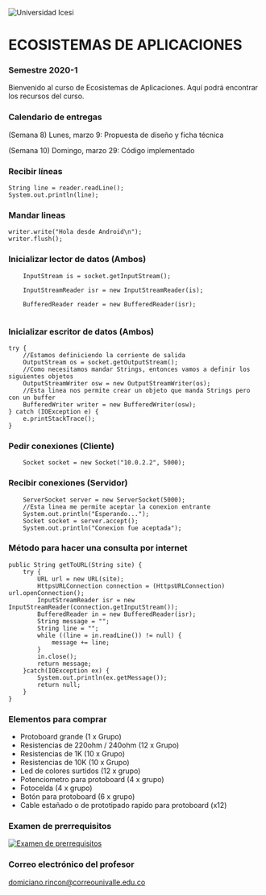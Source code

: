 ﻿![Universidad Icesi](https://www.icesi.edu.co/launiversidad/images/La_universidad/logosimbolos/Logo_icesi_JPG.jpg)
# ECOSISTEMAS DE APLICACIONES
### Semestre 2020-1

Bienvenido al curso de Ecosistemas de Aplicaciones. Aquí podrá encontrar los recursos del curso.


### Calendario de entregas
(Semana 8) Lunes, marzo 9: Propuesta de diseño y ficha técnica 
 
(Semana 10) Domingo, marzo 29: Código implementado 


### Recibir líneas
```
String line = reader.readLine();
System.out.println(line);
```

### Mandar lineas
```
writer.write("Hola desde Android\n");
writer.flush();
```

### Inicializar lector de datos (Ambos)
```
    InputStream is = socket.getInputStream();
            
    InputStreamReader isr = new InputStreamReader(is);
          
    BufferedReader reader = new BufferedReader(isr);
            
```

### Inicializar escritor de datos (Ambos)
```
try {
    //Estamos definiciendo la corriente de salida
    OutputStream os = socket.getOutputStream();
    //Como necesitamos mandar Strings, entonces vamos a definir los siguientes objetos
    OutputStreamWriter osw = new OutputStreamWriter(os);
    //Esta linea nos permite crear un objeto que manda Strings pero con un buffer
    BufferedWriter writer = new BufferedWriter(osw);
} catch (IOException e) {
    e.printStackTrace();
}
```

### Pedir conexiones (Cliente)
```
    Socket socket = new Socket("10.0.2.2", 5000);
```



### Recibir conexiones (Servidor)
```
    ServerSocket server = new ServerSocket(5000);
    //Esta linea me permite aceptar la conexion entrante
    System.out.println("Esperando...");
    Socket socket = server.accept();
    System.out.println("Conexion fue aceptada");
```


### Método para hacer una consulta por internet
```
public String getToURL(String site) {
    try {
        URL url = new URL(site);
        HttpsURLConnection connection = (HttpsURLConnection) url.openConnection();
		InputStreamReader isr = new InputStreamReader(connection.getInputStream());
		BufferedReader in = new BufferedReader(isr);
        String message = "";
        String line = "";
        while ((line = in.readLine()) != null) {
            message += line;
        }
        in.close();
        return message;
    }catch(IOException ex) {
        System.out.println(ex.getMessage());
        return null;
    }
}
```

### Elementos para comprar
- Protoboard grande (1 x Grupo)
- Resistencias de 220ohm / 240ohm (12 x Grupo)
- Resistencias de 1K (10 x Grupo)
- Resistencias de 10K (10 x Grupo)
- Led de colores surtidos (12 x grupo)
- Potenciometro para protoboard (4 x grupo)
- Fotocelda (4 x grupo)
- Botón para protoboard (6 x grupo)
- Cable estañado o de prototipado rapido para protoboard (x12)

### Examen de prerrequisitos
[![Examen de prerrequisitos](http://www.iconninja.com/files/825/688/946/pencil-list-done-checkmark-todo-exam-icon.png)](https://forms.gle/sQSAymwBBJJiYfeo6)


### Correo electrónico del profesor
domiciano.rincon@correounivalle.edu.co